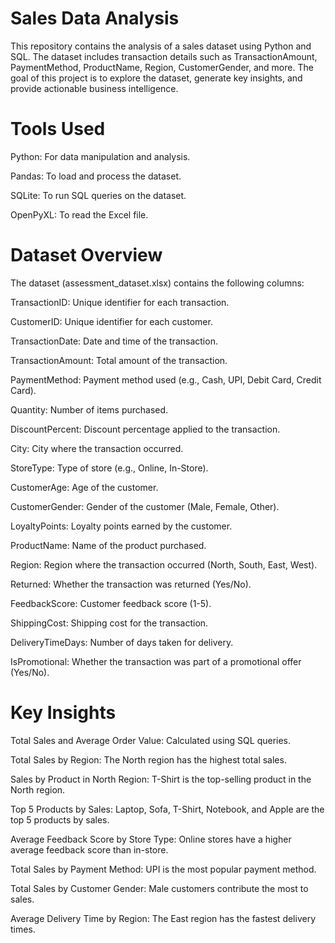 # **Sales Data Analysis**
This repository contains the analysis of a sales dataset using Python and SQL. The dataset includes transaction details such as TransactionAmount, PaymentMethod, ProductName, Region, CustomerGender, and more. The goal of this project is to explore the dataset, generate key insights, and provide actionable business intelligence.

# **Tools Used**
Python: For data manipulation and analysis.

Pandas: To load and process the dataset.

SQLite: To run SQL queries on the dataset.

OpenPyXL: To read the Excel file.

# **Dataset Overview**
The dataset (assessment_dataset.xlsx) contains the following columns:

TransactionID: Unique identifier for each transaction.

CustomerID: Unique identifier for each customer.

TransactionDate: Date and time of the transaction.

TransactionAmount: Total amount of the transaction.

PaymentMethod: Payment method used (e.g., Cash, UPI, Debit Card, Credit Card).

Quantity: Number of items purchased.

DiscountPercent: Discount percentage applied to the transaction.

City: City where the transaction occurred.

StoreType: Type of store (e.g., Online, In-Store).

CustomerAge: Age of the customer.

CustomerGender: Gender of the customer (Male, Female, Other).

LoyaltyPoints: Loyalty points earned by the customer.

ProductName: Name of the product purchased.

Region: Region where the transaction occurred (North, South, East, West).

Returned: Whether the transaction was returned (Yes/No).

FeedbackScore: Customer feedback score (1-5).

ShippingCost: Shipping cost for the transaction.

DeliveryTimeDays: Number of days taken for delivery.

IsPromotional: Whether the transaction was part of a promotional offer (Yes/No).

# **Key Insights**
Total Sales and Average Order Value: Calculated using SQL queries.

Total Sales by Region: The North region has the highest total sales.

Sales by Product in North Region: T-Shirt is the top-selling product in the North region.

Top 5 Products by Sales: Laptop, Sofa, T-Shirt, Notebook, and Apple are the top 5 products by sales.

Average Feedback Score by Store Type: Online stores have a higher average feedback score than in-store.

Total Sales by Payment Method: UPI is the most popular payment method.

Total Sales by Customer Gender: Male customers contribute the most to sales.

Average Delivery Time by Region: The East region has the fastest delivery times.
